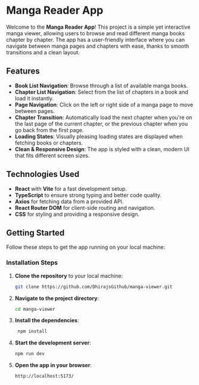 # Manga Reader App

Welcome to the **Manga Reader App**! This project is a simple yet interactive manga viewer, allowing users to browse and read different manga books chapter by chapter. The app has a user-friendly interface where you can navigate between manga pages and chapters with ease, thanks to smooth transitions and a clean layout.

## Features

- **Book List Navigation**: Browse through a list of available manga books.
- **Chapter List Navigation**: Select from the list of chapters in a book and load it instantly.
- **Page Navigation**: Click on the left or right side of a manga page to move between pages.
- **Chapter Transition**: Automatically load the next chapter when you're on the last page of the current chapter, or the previous chapter when you go back from the first page.
- **Loading States**: Visually pleasing loading states are displayed when fetching books or chapters.
- **Clean & Responsive Design**: The app is styled with a clean, modern UI that fits different screen sizes.

## Technologies Used

- **React** with **Vite** for a fast development setup.
- **TypeScript** to ensure strong typing and better code quality.
- **Axios** for fetching data from a provided API.
- **React Router DOM** for client-side routing and navigation.
- **CSS** for styling and providing a responsive design.
  
## Getting Started

Follow these steps to get the app running on your local machine:



### Installation Steps

1. **Clone the repository** to your local machine:
   ```bash
   git clone https://github.com/DhirajsGithub/manga-viewer.git
    ```
2. **Navigate to the project directory**: 
   ```bash
   cd manga-viewer
   ```
3. **Install the dependencies**:
   ```bash
    npm install
    ```
4. **Start the development server**: 
   ```bash
   npm run dev
   ```
5. **Open the app in your browser**:
   ```bash
   http://localhost:5173/
   ```
